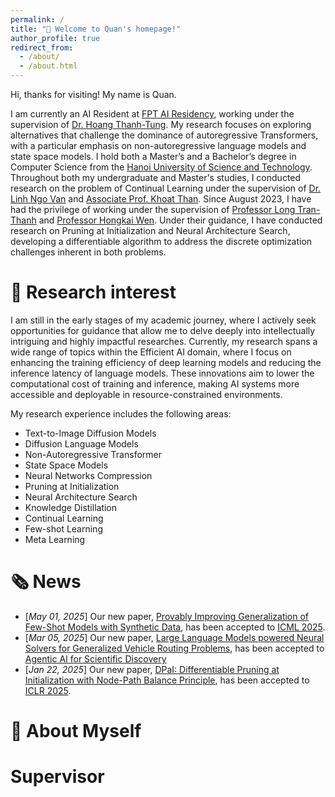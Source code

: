 ```yaml
---
permalink: /
title: "🚀 Welcome to Quan's homepage!"
author_profile: true
redirect_from: 
  - /about/
  - /about.html
---
```

Hi, thanks for visiting! My name is Quan. 

I am currently an AI Resident at [FPT AI Residency](https://wp.fpt-aic.com/ai-residency/), working under the supervision of [Dr. Hoang Thanh-Tung](https://scholar.google.com/citations?user=xZU08d0AAAAJ). My research focuses on exploring alternatives that challenge the dominance of autoregressive Transformers, with a particular emphasis on non-autoregressive language models and state space models. I hold both a Master’s and a Bachelor’s degree in Computer Science from the [Hanoi University of Science and Technology](https://hust.edu.vn/en/). Throughout both my undergraduate and Master's studies, I conducted research on the problem of Continual Learning under the supervision of [Dr. Linh Ngo Van](https://scholar.google.com/citations?user=tZ78MoQAAAAJ) and [Associate Prof. Khoat Than](https://users.soict.hust.edu.vn/khoattq/). Since August 2023, I have had the privilege of working under the supervision of [Professor Long Tran-Thanh](https://warwick.ac.uk/fac/sci/dcs/people/long_tran-thanh/) and [Professor Hongkai Wen](https://hongkaiw.github.io/). Under their guidance, I have conducted research on Pruning at Initialization and Neural Architecture Search, developing a differentiable algorithm to address the discrete optimization challenges inherent in both problems.

🔬 Research interest
======
I am still in the early stages of my academic journey, where I actively seek opportunities for guidance that allow me to delve deeply into intellectually intriguing and highly impactful researches. Currently, my research spans a wide range of topics within the Efficient AI domain, where I focus on enhancing the training efficiency of deep learning models and reducing the inference latency of language models. These innovations aim to lower the computational cost of training and inference, making AI systems more accessible and deployable in resource-constrained environments.

My research experience includes the following areas:
* Text-to-Image Diffusion Models
* Diffusion Language Models
* Non-Autoregressive Transformer
* State Space Models
* Neural Networks Compression
* Pruning at Initialization
* Neural Architecture Search
* Knowledge Distillation
* Continual Learning
* Few-shot Learning
* Meta Learning

🗞️ News
======

* [*May 01, 2025*] Our new paper, [Provably Improving Generalization of Few-Shot Models with Synthetic Data](http://QuanNguyen-Tri.github.io/files/6937_Provably_Improving_Genera.pdf), has been accepted to [ICML 2025](https://icml.cc/).
* [*Mar 05, 2025*] Our new paper, [Large Language Models powered Neural Solvers for Generalized Vehicle Routing Problems](https://openreview.net/pdf?id=EVqlVjvlt8), has been accepted to [Agentic AI for Scientific Discovery](https://iclragenticai.github.io/)
* [*Jan 22, 2025*] Our new paper, [DPaI: Differentiable Pruning at Initialization with Node-Path Balance Principle](https://openreview.net/pdf?id=hvLBTpiDt3), has been accepted to [ICLR 2025](https://iclr.cc/).

🧬 About Myself 
======

Supervisor 
======


